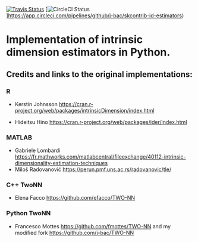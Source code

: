 [![Travis Status](https://travis-ci.com/github/j-bac/skcontrib-id-estimators)](hhttps://travis-ci.com/github/j-bac/skcontrib-id-estimators)
[![CircleCI Status](https://circleci.com/gh/scikit-learn-contrib/categorical-encoding.svg?style=shield&circle-token=:circle-token)]https://app.circleci.com/pipelines/github/j-bac/skcontrib-id-estimators)

# Implementation of intrinsic dimension estimators in Python.

## Credits and links to the original implementations:

### R
- Kerstin Johnsson
https://cran.r-project.org/web/packages/intrinsicDimension/index.html

- Hideitsu Hino
https://cran.r-project.org/web/packages/ider/index.html

### MATLAB
- Gabriele Lombardi https://fr.mathworks.com/matlabcentral/fileexchange/40112-intrinsic-dimensionality-estimation-techniques
- Miloš Radovanović https://perun.pmf.uns.ac.rs/radovanovic/tle/

### C++ TwoNN
- Elena Facco https://github.com/efacco/TWO-NN

### Python TwoNN 
- Francesco Mottes https://github.com/fmottes/TWO-NN 
and my modified fork https://github.com/j-bac/TWO-NN
